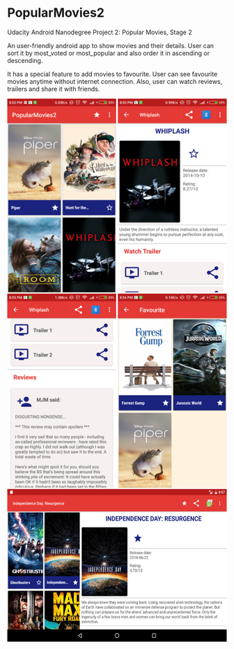 # PopularMovies2
Udacity Android Nanodegree Project 2: Popular Movies, Stage 2

An user-friendly android app to show movies and their details. User can sort it by most_voted or most_popular and also order it in ascending or descending.

It has a special feature to add movies to favourite. User can see favourite movies anytime without internet connection.
Also, user can watch reviews, trailers and share it with friends.

<img src="https://github.com/DamanSingh4321/PopularMovies2/blob/master/screenshots/device-2016-10-05-205258.png" width="250">

<img src="https://github.com/DamanSingh4321/PopularMovies2/blob/master/screenshots/device-2016-10-05-205337.png" width="250">

<img src="https://github.com/DamanSingh4321/PopularMovies2/blob/master/screenshots/device-2016-10-05-205358.png" width="250">

<img src="https://github.com/DamanSingh4321/PopularMovies2/blob/master/screenshots/device-2016-10-05-205417.png" width="250">

<img src="https://github.com/DamanSingh4321/PopularMovies2/blob/master/screenshots/device-2016-10-05-205812.png" height="350">

